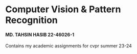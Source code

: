 # Computer Vision & Pattern Recognition
#### MD. TAHSIN HASIB 22-46026-1
Contains my academic assignments for cvpr summer 23-24
